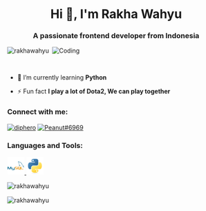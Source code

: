 <h1 align="center">Hi 👋, I'm Rakha Wahyu</h1>
<h3 align="center">A passionate frontend developer from Indonesia</h3>
<img align="right" alt="Coding" width="400" src="https://c.tenor.com/DBqjevyA2o4AAAAC/bongo-cat-codes.gif"

<p align="left"> <img src="https://komarev.com/ghpvc/?username=rakhawahyu&label=Profile%20views&color=0e75b6&style=flat" alt="rakhawahyu" /> </p>

<p align="left"> <a href="https://twitter.com/" target="blank"><img src="https://img.shields.io/twitter/follow/?logo=twitter&style=for-the-badge" alt="" /></a> </p>

- 🌱 I’m currently learning **Python**

- ⚡ Fun fact **I play a lot of Dota2, We can play together**

<h3 align="left">Connect with me:</h3>
<p align="left">
<a href="https://fb.com/diphero" target="blank"><img align="center" src="https://raw.githubusercontent.com/rahuldkjain/github-profile-readme-generator/master/src/images/icons/Social/facebook.svg" alt="diphero" height="30" width="40" /></a>
<a href="https://discord.gg/Peanut#6969" target="blank"><img align="center" src="https://raw.githubusercontent.com/rahuldkjain/github-profile-readme-generator/master/src/images/icons/Social/discord.svg" alt="Peanut#6969" height="30" width="40" /></a>
</p>

<h3 align="left">Languages and Tools:</h3>
<p align="left"> <a href="https://www.mysql.com/" target="_blank" rel="noreferrer"> <img src="https://raw.githubusercontent.com/devicons/devicon/master/icons/mysql/mysql-original-wordmark.svg" alt="mysql" width="40" height="40"/> </a> <a href="https://www.python.org" target="_blank" rel="noreferrer"> <img src="https://raw.githubusercontent.com/devicons/devicon/master/icons/python/python-original.svg" alt="python" width="40" height="40"/> </a> </p>

<p><img align="center" src="https://github-readme-stats.vercel.app/api/top-langs?username=rakhawahyu&show_icons=true&locale=en&layout=compact" alt="rakhawahyu" /></p>

<p><img align="center" src="https://github-readme-streak-stats.herokuapp.com/?user=rakhawahyu&" alt="rakhawahyu" /></p>
